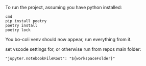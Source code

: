 
To run the project, assuming you have python installed:

```
cmd
pip install poetry
poetry install
poetry lock
```

You bo-coli venv should now appear, run everything from it.

set vscode settings for, or otherwise run from repos main folder:
```
"jupyter.notebookFileRoot": "${workspaceFolder}"
```